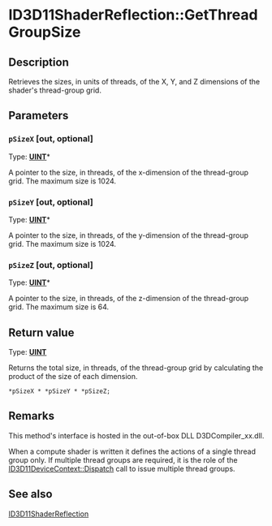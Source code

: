 # ID3D11ShaderReflection::GetThreadGroupSize

## Description

Retrieves the sizes, in units of threads, of the X, Y, and Z dimensions of the shader's thread-group grid.

## Parameters

### `pSizeX` [out, optional]

Type: **[UINT](https://learn.microsoft.com/windows/desktop/WinProg/windows-data-types)***

A pointer to the size, in threads, of the x-dimension of the thread-group grid. The maximum size is 1024.

### `pSizeY` [out, optional]

Type: **[UINT](https://learn.microsoft.com/windows/desktop/WinProg/windows-data-types)***

A pointer to the size, in threads, of the y-dimension of the thread-group grid. The maximum size is 1024.

### `pSizeZ` [out, optional]

Type: **[UINT](https://learn.microsoft.com/windows/desktop/WinProg/windows-data-types)***

A pointer to the size, in threads, of the z-dimension of the thread-group grid. The maximum size is 64.

## Return value

Type: **[UINT](https://learn.microsoft.com/windows/desktop/WinProg/windows-data-types)**

Returns the total size, in threads, of the thread-group grid by calculating the product of the size of each dimension.

``` syntax
*pSizeX * *pSizeY * *pSizeZ;
```

## Remarks

This method's interface is hosted in the out-of-box DLL D3DCompiler_xx.dll.

When a compute shader is written it defines the actions of a single thread group only. If multiple thread groups are required, it is the role of the [ID3D11DeviceContext::Dispatch](https://learn.microsoft.com/windows/desktop/api/d3d11/nf-d3d11-id3d11devicecontext-dispatch) call to issue multiple thread groups.

## See also

[ID3D11ShaderReflection](https://learn.microsoft.com/windows/desktop/api/d3d11shader/nn-d3d11shader-id3d11shaderreflection)